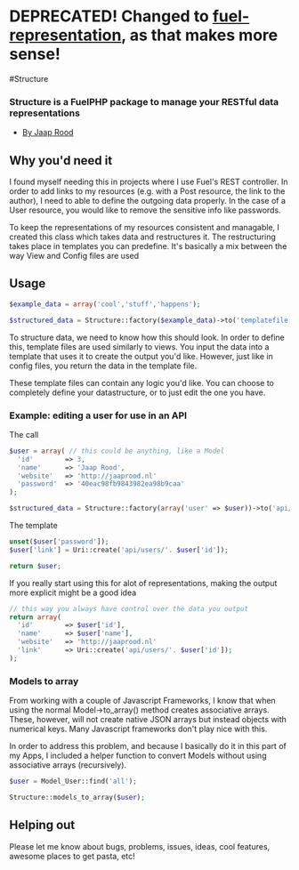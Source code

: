 # DEPRECATED! Changed to [fuel-representation](https://github.com/JaapRood/fuel-representation), as that makes more sense!

#Structure
### Structure is a FuelPHP package to manage your RESTful data representations

* [By Jaap Rood](http://www.jaaprood.nl)

## Why you'd need it

I found myself needing this in projects where I use Fuel's REST controller. In order to add links to my resources (e.g. with a Post resource, the link to the author), I need to able to define the outgoing data properly. In the case of a User resource, you would like to remove the sensitive info like passwords.

To keep the representations of my resources consistent and managable, I created this class which takes data and restructures it. The restructuring takes place in templates you can predefine. It's basically a mix between the way View and Config files are used

## Usage

```php
$example_data = array('cool','stuff','happens');

$structured_data = Structure::factory($example_data)->to('templatefile');
```

To structure data, we need to know how this should look. In order to define this, template files are used similarly to views. You input the data into a template that uses it to create the output you'd like. However, just like in config files, you return the data in the template file.

These template files can contain any logic you'd like. You can choose to completely define your datastructure, or to just edit the one you have.


### Example: editing a user for use in an API

The call

```php
$user = array( // this could be anything, like a Model
  'id'        => 3,
  'name'      => 'Jaap Rood',
  'website'   => 'http://jaaprood.nl'
  'password'  => '40eac98fb9843982ea98b9caa'
);

$structured_data = Structure::factory(array('user' => $user))->to('api/user');
```

The template

```php
unset($user['password']);
$user['link'] = Uri::create('api/users/'. $user['id']);

return $user;
```

If you really start using this for alot of representations, making the output more explicit might be a good idea 

```php
// this way you always have control over the data you output
return array(
  'id'        => $user['id'],
  'name'      => $user['name'],
  'website'   => 'http://jaaprood.nl'
  'link'      => Uri::create('api/users/'. $user['id']);
);
```

### Models to array

From working with a couple of Javascript Frameworks, I know that when using the normal Model->to_array() method creates associative arrays. These, however, will not create native JSON arrays but instead objects with numerical keys. Many Javascript frameworks don't play nice with this.

In order to address this problem, and because I basically do it in this part of my Apps, I included a helper function to convert Models without using associative arrays (recursively).

```php
$user = Model_User::find('all');

Structure::models_to_array($user);
```

## Helping out

Please let me know about bugs, problems, issues, ideas, cool features, awesome places to get pasta, etc!